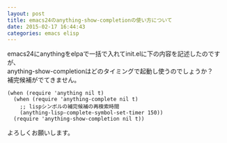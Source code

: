 ```yaml
---
layout: post
title: emacs24のanything-show-completionの使い方について
date: 2015-02-17 16:44:43
categories: emacs elisp
---
```

<!-- {% raw %} -->
<p>emacs24にanythingをelpaで一括で入れてinit.elに下の内容を記述したのですが、<br>
anything-show-completionはどのタイミングで起動し使うのでしょうか？<br>
補完候補がでてきません。</p>

<pre><code>(when (require 'anything nil t)
  (when (require 'anything-complete nil t)
    ;; lispシンボルの補完候補の再検索時間
    (anything-lisp-complete-symbol-set-timer 150))
  (require 'anything-show-completion nil t))
</code></pre>

<p>よろしくお願いします。</p>
<!-- {% endraw %} -->
